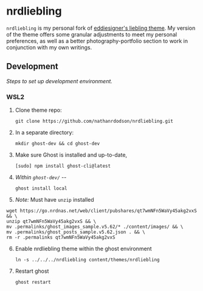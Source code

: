 # nrdliebling

`nrdliebling` is my personal fork of [eddiesigner's liebling theme](https://github.com/eddiesigner/liebling/releases). My version of the theme offers some granular adjustments to meet my personal preferences, as well as a better photography-portfolio section to work in conjunction with my own writings.



## Development
*Steps to set up development environment.*

### WSL2
1. Clone theme repo: 

	`git clone https://github.com/nathanrdodson/nrdliebling.git`


2. In a separate directory: 

	`mkdir ghost-dev && cd ghost-dev`

3. Make sure Ghost is installed and up-to-date, 

	`[sudo] npm install ghost-cli@latest`

4. *Within `ghost-dev/`* -- 

	`ghost install local`

5. *Note:* Must have `unzip` installed
```
wget https://go.nrdnas.net/web/client/pubshares/qt7wmNFn5WaVy45akg2vxS && \
unzip qt7wmNFn5WaVy45akg2vxS && \
mv .permalinks/ghost_images_sample.v5.62/* ./content/images/ && \
mv .permalinks/ghost_posts_sample.v5.62.json . && \
rm -r .permalinks qt7wmNFn5WaVy45akg2vxS
```

6. Enable nrdliebling theme within the ghost environment

	`ln -s ../../../nrdliebling content/themes/nrdliebling`

7. Restart ghost

	`ghost restart`
